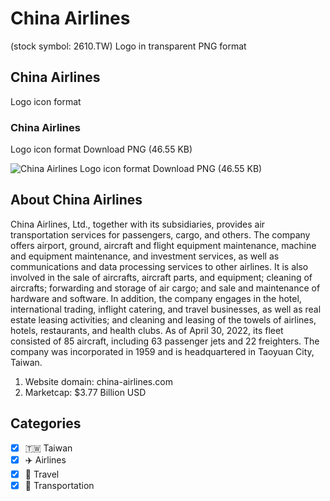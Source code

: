 # China Airlines
 (stock symbol: 2610.TW) Logo in transparent PNG format

## China Airlines
 Logo icon format

### China Airlines
 Logo icon format Download PNG (46.55 KB)

![China Airlines
 Logo icon format Download PNG (46.55 KB)](/img/orig/2610.TW-8e623305.png)

## About China Airlines


China Airlines, Ltd., together with its subsidiaries, provides air transportation services for passengers, cargo, and others. The company offers airport, ground, aircraft and flight equipment maintenance, machine and equipment maintenance, and investment services, as well as communications and data processing services to other airlines. It is also involved in the sale of aircrafts, aircraft parts, and equipment; cleaning of aircrafts; forwarding and storage of air cargo; and sale and maintenance of hardware and software. In addition, the company engages in the hotel, international trading, inflight catering, and travel businesses, as well as real estate leasing activities; and cleaning and leasing of the towels of airlines, hotels, restaurants, and health clubs. As of April 30, 2022, its fleet consisted of 85 aircraft, including 63 passenger jets and 22 freighters. The company was incorporated in 1959 and is headquartered in Taoyuan City, Taiwan.

1. Website domain: china-airlines.com
2. Marketcap: $3.77 Billion USD


## Categories
- [x] 🇹🇼 Taiwan
- [x] ✈️ Airlines
- [x] 🌴 Travel
- [x] 🚚 Transportation
